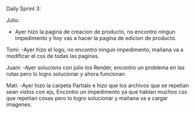 Daily Sprint 3:

Julio:
- Ayer hizo la pagina de creacion de producto, no encontro ningun impedimento y hoy vas a hacer la pagina de edicion de producto.

Tomi:
-Ayer hizo el logo, no encontro ningun impedimento, mañana va a modificar el css de todas las paginas.

Juani:
-Ayer soluciono con julio los Render, encontro un problema en las rutas pero lo logro solucionar y ahora funcionan.

Mati:
-Ayer hizo la carpeta Partials e hizo que los archivos que se repetian sean vistos con ejs, Encontro un impedimento ya que habian muchos css que repetian cosas pero lo logro solucionar y mañana va a cargar imagenes.
